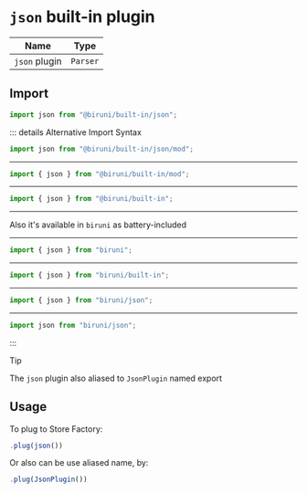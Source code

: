 # `json` built-in plugin

| Name          | Type     |
| ------------- | -------- |
| `json` plugin | `Parser` |

## Import

```typescript
import json from "@biruni/built-in/json";
```

::: details Alternative Import Syntax

```typescript
import json from "@biruni/built-in/json/mod";
```

---

```typescript
import { json } from "@biruni/built-in/mod";
```

---

```typescript
import { json } from "@biruni/built-in";
```

---

Also it's available in `biruni` as battery-included

---

```typescript
import { json } from "biruni";
```

---

```typescript
import { json } from "biruni/built-in";
```

---

```typescript
import { json } from "biruni/json";
```

---

```typescript
import json from "biruni/json";
```

:::

> [!tip]
> The `json` plugin also aliased to `JsonPlugin` named export

## Usage

To plug to Store Factory:

```typescript
.plug(json())
```

Or also can be use aliased name, by:

```typescript
.plug(JsonPlugin())
```
